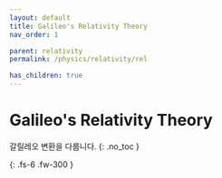 ```yaml
---
layout: default
title: Galileo's Relativity Theory
nav_order: 1

parent: relativity
permalink: /physics/relativity/rel

has_children: true
---
```


# Galileo's Relativity Theory
갈릴레오 변환을 다룹니다.
{: .no_toc }


{: .fs-6 .fw-300 }
